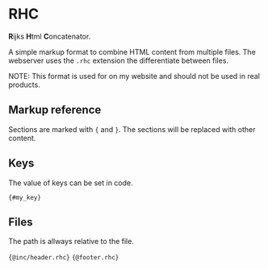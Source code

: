 # RHC

**R**ijks **H**tml **C**oncatenator.

A simple markup format to combine HTML content from multiple files.
The webserver uses the `.rhc` extension the differentiate between files.

NOTE: This format is used for on my website and should not be used in real products.

## Markup reference

Sections are marked with `{` and `}`. The sections will be replaced with other content.

## Keys

The value of keys can be set in code.

`{#my_key}`

## Files

The path is allways relative to the file.

`{@inc/header.rhc}`
`{@footer.rhc}`

